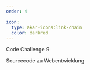 ```yaml
---
order: 4

icon:
  type: akar-icons:link-chain
  color: darkred
---
```


Code Challenge 9

Sourcecode zu Webentwicklung